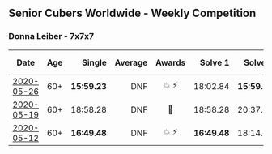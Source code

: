 ## Senior Cubers Worldwide - Weekly Competition
### Donna Leiber - 7x7x7

| Date | Age | Single | Average | Awards | Solve 1 | Solve 2 | Solve 3 | Video |
| :--: | :--: | --: | --: | :--: | --: | --: | --: | :-- |
| [2020-05-26](../../results/777/2020-05-26.md) | 60+ | **15:59.23** | DNF | 💥 ⚡ | 18:02.84 | **15:59.23** | DNS | [Link](https://www.facebook.com/events/637852836799991/permalink/640055109913097/) |
| [2020-05-19](../../results/777/2020-05-19.md) | 60+ | 18:58.28 | DNF | 🥉 | 18:58.28 | 20:37.07 | DNS | [Link](https://www.facebook.com/events/201300894172579/permalink/204801627155839/) |
| [2020-05-12](../../results/777/2020-05-12.md) | 60+ | **16:49.48** | DNF | 💥 ⚡ | **16:49.48** | 18:14.63 | DNS | [Link](https://www.facebook.com/events/276138643524223/permalink/278590303279057/) |


<!-- Global site tag (gtag.js) - Google Analytics -->
<script async src="https://www.googletagmanager.com/gtag/js?id=UA-86348435-3"></script>
<script>window.dataLayer = window.dataLayer || []; function gtag() {dataLayer.push(arguments);} gtag('js', new Date()); gtag('config', 'UA-86348435-3');</script>
